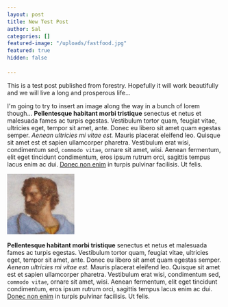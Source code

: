 ```yaml
---
layout: post
title: New Test Post
author: Sal
categories: []
featured-image: "/uploads/fastfood.jpg"
featured: true
hidden: false

---
```

This is a test post published from forestry. Hopefully it will work beautifully and we will live a long and prosperous life...

I'm going to try to insert an image along the way in a bunch of lorem though... **Pellentesque habitant morbi tristique** senectus et netus et malesuada fames ac turpis egestas. Vestibulum tortor quam, feugiat vitae, ultricies eget, tempor sit amet, ante. Donec eu libero sit amet quam egestas semper. _Aenean ultricies mi vitae est._ Mauris placerat eleifend leo. Quisque sit amet est et sapien ullamcorper pharetra. Vestibulum erat wisi, condimentum sed, `commodo vitae`, ornare sit amet, wisi. Aenean fermentum, elit eget tincidunt condimentum, eros ipsum rutrum orci, sagittis tempus lacus enim ac dui. [Donec non enim](https://nandomoreirame.github.io/end2end/blog/2015/lorem/#) in turpis pulvinar facilisis. Ut felis.

![](/uploads/plato.png)

**Pellentesque habitant morbi tristique** senectus et netus et malesuada fames ac turpis egestas. Vestibulum tortor quam, feugiat vitae, ultricies eget, tempor sit amet, ante. Donec eu libero sit amet quam egestas semper. _Aenean ultricies mi vitae est._ Mauris placerat eleifend leo. Quisque sit amet est et sapien ullamcorper pharetra. Vestibulum erat wisi, condimentum sed, `commodo vitae`, ornare sit amet, wisi. Aenean fermentum, elit eget tincidunt condimentum, eros ipsum rutrum orci, sagittis tempus lacus enim ac dui. [Donec non enim](https://nandomoreirame.github.io/end2end/blog/2015/lorem/#) in turpis pulvinar facilisis. Ut felis.